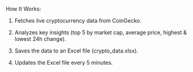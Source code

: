 How It Works:

1. Fetches live cryptocurrency data from CoinGecko.


2. Analyzes key insights (top 5 by market cap, average price, highest & lowest 24h change).


3. Saves the data to an Excel file (crypto_data.xlsx).


4. Updates the Excel file every 5 minutes.

